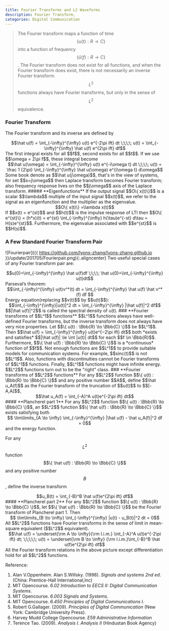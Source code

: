 ```yaml
---
title: Fourier Transforms and L2 Waveforms
description: Fourier Transform, 
categories: Digital Communication
---
```


>  The Fourier transform maps a function of time $$\{u(t): R \to C\}$$ into a function of frequency $$\{\hat u(f) : R \to C\}$$. The Fourier transform does not exist for all functions, and when the Fourier transform does exist, there is not necessarily an inverse Fourier transform. $$L^2$$ functions always have Fourier transforms, but only in the sense of $$L^2$$ equivalence.  

### **Fourier Transform**
The Fourier transform and its inverse are defined by  
<center>$$\hat u(f) = \int_{-\infty}^{\infty} u(t) e^{-2\pi ift} dt \;\;\;\; u(t) = \int_{-\infty}^{\infty} \hat u(f) e^{2\pi ift} df$$</center>  
The first integral exists for all $$f$$, second exists for all $$t$$.   
If we use $$\omega = 2\pi f$$, these integral become  
<center>$$\hat u(\omega) = \int_{-\infty}^{\infty} u(t) e^{-i\omega t} dt \;\;\;\; u(t) = \frac 1 {2\pi} \int_{-\infty}^{\infty} \hat u(\omega) e^{i\omega t} d\omega$$</center>   
Some book denote as $$\hat u(j\omega)$$, that's in the view of systems, for set $$s=j\omega$$ then Laplace transform becomes Fourier transform; also frequency response lives on the $$j\omega$$ axis of the Laplace transform.  
##### **Eigenfunctions**  
If the output signal $$O\{ x(t)\}$$ is a scalar $$\lambda$$ multiple of the input signal $$x(t)$$, we refer to the signal as an eigenfunction and the multiplier as the eigenvalue.  
<center>$$O\{ x(t)\} =\lambda x(t)$$</center>  
If $$x(t) = e^{st}$$ and $$h(t)$$ is the impulse response of LTI then $$O\{ e^{st}\} = (h*x)(t) = e^{st} \int_{-\infty}^{\infty} h(\tau)e^{-st} d\tau = H(s)e^{st}$$.  
Furthermore, the eigenvalue associated with $$e^{st}$$ is $$H(s)$$.  

### **A Few Standard Fourier Transform Pair**
![Fourierpair]({{ https://github.com/lyons-zhang/lyons-zhang.github.io }}/update/201705/Fourierpair.png){:.aligncenter}
Two useful special cases of any Fourier transform pair are:  
<center>$$u(0)=\int_{-\infty}^{\infty} \hat u(f)df \;\;\;\; \hat u(0)=\int_{-\infty}^{\infty} u(t)dt$$</center>   
Parseval’s theorem:   
<center>$$\int_{-\infty}^{\infty} u(t)v^*(t) dt = \int_{-\infty}^{\infty} \hat u(f) \hat v^*(f) df $$</center>  
Energy equation(replacing $$v(t)$$ by $$u(t)$$):  
<center>$$\int_{-\infty}^{\infty}|u(t)|^2 dt = \int_{-\infty}^{\infty} |\hat u(f)|^2 df$$</center>   
$$|\hat u(f)|^2$$ is called the spectral density of u(t).  
### **Fourier transforms of $$L^1$$ functions**
$$L^1$$ functions always have well-defined Fourier transforms, but the inverse transform does not always have very nice properties.  
Let $$\{ u(t) : \Bbb{R} \to \Bbb{C} \}$$ be $$L^1$$. Then $$\hat u(f) = \int_{-\infty}^{\infty} u(t)e^{−2\pi ift} dt$$ both *exists and satisfies* $$|\hat u(f)| \le \int |u(t)| dt$$ for each $$f \in \Bbb{R}$$. Furthermore, $$\{ \hat u(f) : \Bbb{R} \to \Bbb{C} \}$$ is a *continuous* function of $$f$$.   
Not enough functions are $$L^1$$ to provide suitable models for communication systems. For example, $$sinc(t)$$ is not $$L^1$$.  
Also, functions with discontinuities cannot be Fourier transforms of $$L^1$$ functions.  
Finally, $$L^1$$ functions might have infinite energy. $$L^2$$ functions turn out to be the "right" class.   
### **Fourier transforms of $$L^2$$ functions**
For any $$L^2$$ function $$\{ u(t) : \Bbb{R} \to \Bbb{C} \}$$ and any positive number $$A$$, define $$\hat u_A(f)$$ as the Fourier
transform of the truncation of $$u(t)$$ to $$[-A,A]$$,  
<center>$$\hat u_A(f) = \int_{-A}^A u(t)e^{-2\pi ift} dt$$</center>  
#### **Plancherel part 1**
For any $$L^2$$ function $$\{ u(t) : \Bbb{R} \to \Bbb{C} \}$$, an $$L^2$$ function $$\{ \hat u(f) : \Bbb{R} \to \Bbb{C} \}$$ exists satisfying both  
<center>$$ \lim\limits_{A \to \infty} \int_{-\infty}^{\infty} |\hat u(f) - \hat u_A(f)|^2 df = 0$$</center>  
and the energy function.  

For any $$L^2$$ function $$\{ \hat u(f) : \Bbb{R} \to \Bbb{C} \}$$ and any positive number $$B$$, define the inverse transform  
<center>$$u_B(t) = \int_{-B}^B \hat u(f)e^{2\pi ift} df$$</center>  
#### **Plancherel part 2**
For any $$L^2$$ function $$\{ u(t) : \Bbb{R} \to \Bbb{C} \}$$, let $$\{ \hat u(f) : \Bbb{R} \to \Bbb{C} \}$$ be the Fourier transform of Plancherel part 1. Then 
<center>$$ \lim\limits_{B \to \infty} \int_{-\infty}^{\infty} |u(t) - u_B(t)|^2 dt = 0$$</center>   
All $$L^2$$ functions have Fourier transforms in the sense of limit in mean-square equivalent ($$L^2$$ equivalent).  
<center>$$\hat u(f) = \underset{\rm A \to \infty}{\rm l.i.m.} \int_{-A}^A u(t)e^{-2\pi ift} dt; \;\;\;\;\; u(t) = \underset{\rm B \to \infty} {\rm l.i.m.}\int_{-B}^B \hat u(f)e^{2\pi ift} df$$</center>  
All the Fourier transform relations in the above picture except differentiation hold for all $$L^2$$ functions.   

Reference:  
1. Alan V.Oppenheim. Alan S.Willsky. (1998). *Signals and systems 2nd ed*. (China: Prentice-Hall International,Inc)  
2. MIT Opencourse. *6.02 Introduction to EECS II: Digital Communication Systems*.  
3. MIT Opencourse. *6.003 Signals and Systems*.  
4. MIT Opencourse. *6.450 Principles of Digital Communications I*.  
5. Robert G.Gallager. (2009). *Principles of Digital Communication* (New York: Cambridge University Press).  
6. Harvey Mudd College Opencourse. *E59 Administrative Information*  
7. Terence Tao. (2009). *Analysis I*. *Analysis II* (Hindustan Book Agency)
